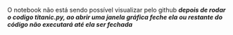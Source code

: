 O notebook não está sendo possível visualizar pelo github
*****depois de rodar o codigo titanic.py, ao abrir uma janela gráfica feche ela ou restante do código não executará até ela ser fechada*****
